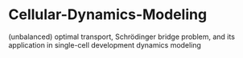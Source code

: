 # Cellular-Dynamics-Modeling
(unbalanced) optimal transport,  Schrödinger bridge problem, and its application in single-cell development dynamics modeling
